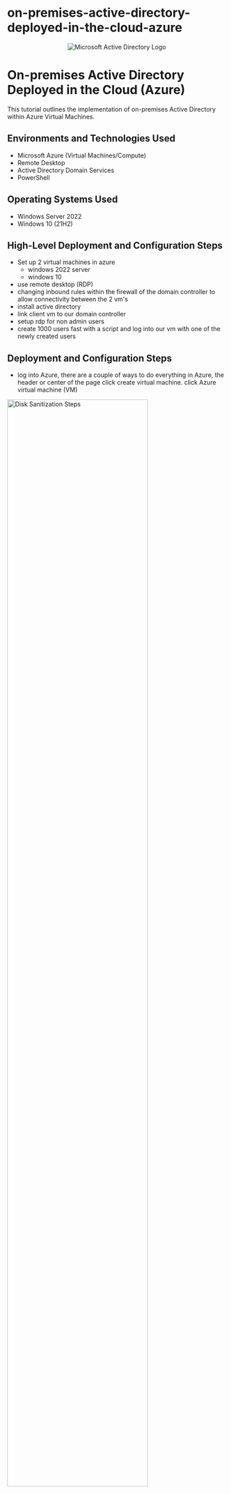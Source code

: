 # on-premises-active-directory-deployed-in-the-cloud-azure
<p align="center">
<img src="https://i.imgur.com/pU5A58S.png" alt="Microsoft Active Directory Logo"/>
</p>

<h1>On-premises Active Directory Deployed in the Cloud (Azure)</h1>
This tutorial outlines the implementation of on-premises Active Directory within Azure Virtual Machines.<br />



<h2>Environments and Technologies Used</h2>

- Microsoft Azure (Virtual Machines/Compute)
- Remote Desktop
- Active Directory Domain Services
- PowerShell

<h2>Operating Systems Used </h2>

- Windows Server 2022
- Windows 10 (21H2)

<h2>High-Level Deployment and Configuration Steps</h2>

- Set up 2 virtual machines in azure
  - windows 2022 server
  - windows 10
- use remote desktop (RDP)
- changing inbound rules within the firewall of the domain controller to allow connectivity between the 2 vm's
- install active directory
- link client vm to our domain controller
- setup rdp for non admin users
- create 1000 users fast with a script and log into our vm with one of the newly created users

<h2>Deployment and Configuration Steps</h2>

- log into Azure, there are a couple of ways to do everything in Azure, the header or center of the page click create virtual machine.
click Azure virtual machine (VM)
<p>
<img src="https://imgur.com/0QMrH4G.png" height="80%" width="80%" alt="Disk Sanitization Steps"/>
</p>
<p>
    
- name your VM anything you want in this case we named it dc-1
- resource group is automatically given a name but you can change it.
- change the region to your own, we used west US 3
- choose the size of the server taking into account what you will be using it for. we chose Standard e2 v3- 2vcpus, 16 gib memory
- create a username and password (just remember your credentials!)
- make sure to check your box (bottom left)
- we can go ahead and skip everything else and click review/create
- if you get the go ahead in the form of "validation passed" click create and were good to go, let it set up your machine.

</p>
<br />

<p>
<img src="https://imgur.com/tbajTdo.png" height="80%" width="80%" alt="Disk Sanitization Steps"/>
</p>
<p>
    
-  Repeat the same process for our 2nd vm but using windows 10 for the operating system.
-  again name it whatever you want in this case we named it client-1
-  set the resource group to the same one created for the first virtual machine.
-  keep the size of the vcpus the same as the first machine
    -  also use the same location in the first one we used west US 3  
-  Change authentication to "Password"
-  here we are changing the dc controller network interface(nic) from dynamic to static (so it doesn't change)
-  go into dc1 on azure, click networking on left, click network interface "dc-1846 (in blue)

<p>
<img src="https://imgur.com/nSpyl3O.png" height="80%" width="80%" alt="Disk Sanitization Steps"/>

</p>
<p>
1

-  click ip configurations 
-  center of page click the box with the info example private ip address, ip version ect.
</p>
<br />

<p>
<img src="https://imgur.com/XyEeLg7.png" height="80%" width="80%" alt="Disk Sanitization Steps"/>
</p>
<p>
1a

-  then click static to actually change it then save.
</p>
<br />

<p>
<img src="https://imgur.com/JWI7oFz.png" height="80%" width="80%" alt="Disk Sanitization Steps"/>
</p>
<p>
2a

-  now we are going to open both dc1 and client1 from azure to check to make sure they have the same v-net
-  log into dc1 from azure and copy the private ip address
-  press the windows button on your keyboard, type remote desktop and open it, log into client1 remotely 
-  once inside client1 ping dc1 private ip address(to see it fail), windows button, type cmd prompt, type "ping -t 10.0.0.5(whatever your ip address is)"
-  log into dc1 remotely by copying the ip address from azure and opening the windows prompt and remote desktop connection
-  were going open up the firewall to allow client 1 to successfully ping
-  press the window button, type wfmsc(windows firewall) or type firewall click windows defender firewall with advanced security
-  click inbound rules
-  sort by protocol, your looking for icmpv4(client 1 previous ping failure)
-  in the name section find "icmp echo request", right click and click enable rule as seen below do it for both rules.
-  now check back on client 1 to see the ping is getting a reply instead of timing out.
-  to stop ping press control c 

</p>
<br />

<p>
<img src="https://imgur.com/FZFUoHj.png" height="80%" width="80%" alt="Disk Sanitization Steps"/>
</p>
<p>
6

-  now were going to install active directory to make dc 1 and actual domain controller
-  using server manager(if not open click start and search server manager)
-  go to add roles and features, click next, next
-  make sure for destination server it has dc 1
-  then check the box that says active directory DOMAIN SERVICES make sure its the right one then click add features, next all the way through to install.

</p>
<br />

<p>
<img src="https://imgur.com/j9jObGh.png" height="80%" width="80%"alt="Disk Sanitization Steps"/>
</p>
<p>
8
</p>
<br />

<p>
<img src="https://imgur.com/wG7vr1U.png" height="80%" width="80%"alt="Disk Sanitization Steps"/>
</p>
<p>
8a

-  at the top right there is an exclamation point, click it and look for the blue writing that says promote this server to a domain controller
</p>
<br />


<p>
<img src="https://imgur.com/gC60m9n.png" height="80%" width="80%" alt="Disk Sanitization Steps"/>
</p>
<p>
9

-  click add a new forest, type in what you want to name your domain ex something.com then next
-  make a password (we are never going to use it but good practice to remember it)
-  then next all through to install 
-  wait for it to install and set up domain, it will automatically restart at end so you will have to sign back in using the proper name because its a domain now
-  something.com\whatever user name you had previously signed in with, make sure the slash is facing the right way.
</p>
<br />

<p>
<img src="https://imgur.com/J90iXvL.png" height="80%" width="80%" alt="Disk Sanitization Steps"/>
</p>
<p>
9a
</p>
<br />

<p>
<img src="https://imgur.com/Y3jl7qO.png" height="80%" width="80%" alt="Disk Sanitization Steps"/>
</p>
<p>
9b
</p>
<br />

<p>
<img src="https://imgur.com/5YAuXDw.png" height="80%" width="80%" alt="Disk Sanitization Steps"/>
</p>
<p>
10

-  so as with most things computer related there are a couple of ways you can open active directory, you can go to tools in the server manager dashboard and click active directory users and computers or click start and search active directory.

</p>
<br />

<p>
<img src="https://imgur.com/X8gLd5C.png" height="80%" width="80%" alt="Disk Sanitization Steps"/>
</p>
<p>
11

-  at the top left you will see the domain name we just created, right click go to new, then organizational unit and create a file name Employees and another file called Admins.

</p>
<br />

<p>
<img src="https://imgur.com/emTzpSA.png" height="80%" width="80%" alt="Disk Sanitization Steps"/>
</p>
<p>
11a
</p>
<br />

<p>
<img src="https://imgur.com/bDGctFR.png" height="80%" width="80%" alt="Disk Sanitization Steps"/>
</p>
<p>
11b
</p>
<br />

<p>
<img src="https://imgur.com/t1ThxiH.png" height="80%" width="80%" alt="Disk Sanitization Steps"/>
</p>
<p>
12

-  go to the new admins folder right click, new user, jane doe, user log in jane_admin, next,set password, for this purpose uncheck "user must change password at next login" normally we leave this alone but this is practice, and an unnecessary step in this case.
-  make sure to remember the name and password!
</p>
<br />

<p>
<img src="https://imgur.com/jSTbWVp.png" height="80%" width="80%" alt="Disk Sanitization Steps"/>
</p>
<p>
13-48
</p>
<br />

<p>
<img src="https://imgur.com/aC7TfJN.png" height="80%" width="80%" alt="Disk Sanitization Steps"/>
</p>
<p>
13-52

-  so now Jane is in the admin folder but not actually and admin, to do that we have to go into the admin folder right click on jane, go to properties, then "member of" tab
-  click add, type domain and the check names button to the right will light up, click that, click domain admins in the multiple names found section, then apply, then ok
</p>
<br />

<p>
<img src="https://imgur.com/k5mMxPa.png" height="80%" width="80%" alt="Disk Sanitization Steps"/>
</p>
<p>
14-35

-  now log out of remote desktop and log back in as something.com\jane_admin
-  when logging back in if that isn't the selcted name in remote desktop click more choices.
-  we are going to be using this name from now on.
</p>
<br />

<p>
<img src="https://imgur.com/6A7b5Al.png" height="80%" width="80%" alt="Disk Sanitization Steps"/>
</p>
<p>
14-45

-  now we need to point client 1 dns to use dc 1 and it's domain name server.
-  to do this we have to copy dc 1 private ip address in the azure portal
-  now we go to client 1 (in azure) click networking on left side, then click next to network interface the blue section that says client-1138(or whatever the number say)
-  then click dns servers (on left side of page), click custom, paste dc 1 private ip address in making sure there are no spaces, click save (top left)
-  once it's done updating we are going to restart client 1 from the azure portal (button on top) this will flush it's exsisting dns settings and make it use what we just entered.
-  when we log back in we have to use the original name and password because it isn't joined to the domain just yet do not use jane_admin.
</p>
<br />


<p>
<img src="https://imgur.com/G0x2Aip.png" height="80%" width="80%" alt="Disk Sanitization Steps"/>
</p>
<p>
17
</p>
<br />

<p>
<img src="https://imgur.com/PXLx9i7.png" height="80%" width="80%" alt="Disk Sanitization Steps"/>
</p>
<p>
17a

-  now that were logged back in under our original name we can do some observations.
-  open the command line by pressing the window button and typing cmd, type whoami, type hostname, type ipconfig/all
-  now we see our new dns server settings making sure they match dc 1 dns we are good to go.

</p>
<br />

<p>
<img src="https://imgur.com/a6fctN3.png" height="80%" width="80%" alt="Disk Sanitization Steps"/>
</p>
<p>
18

-  now we actually point client 1 server to use dc 1, right click the start menu, go to settings or system or system properties as long you find the rename this pc (advanced) button on the right hand side, or advanced system settings or system properties and see rename this computer and click the change button then in computer name/domain changes, click the domain dot and enter your domain in this case it was something.com then ok

</p>
<br />

<p>
<img src="https://imgur.com/fT9kIhy.png" height="80%" width="80%" alt="Disk Sanitization Steps"/>
</p>
<p>
19

-  the promt will pop up with credentials we will use jane_admin credentials if successful a little window will pop up saying welcome to something.com(it could pop up behind one of your current windows so minimize them and you will see it, click ok

-  the computer will ask to restart say ok
</p>
<br />

<p>
<img src="https://imgur.com/UaxFEXo.png" height="80%" width="80%" alt="Disk Sanitization Steps"/>
</p>
<p>
19a

-  copy client 1 ip address
-  log back into client one with "domain name" ours was something.com\jane_admin (make sure the slash is the right way
-  click more choices and choose jane_admin for the username
-  right click start menu, go to system, remote desktop(in blue, right hand side), click select users that can remotely access this pc under the user accounts heading.

</p>
<br />


<p>
<img src="https://imgur.com/tmknL25.png" height="80%" width="80%" alt="Disk Sanitization Steps"/>
</p>
<p>
23

-  click add, type domain users, check names, click ok, ok, now all users can access this pc remotely.
</p>
<br />


<p>
<img src="https://imgur.com/2g2ctNz.png" height="80%" width="80%" alt="Disk Sanitization Steps"/>
</p>
<p>
24

</p>
<br />


<p>
<img src="https://imgur.com/MI38rjG.png" height="80%" width="80%" alt="Disk Sanitization Steps"/>
</p>
<p>
24a

-  log back into dc 1 as jane_admin
-  go to the start menu search and open powershell ice as an ADMINISTRATOR
-  create a new page(top left)

</p>
<br />


<p>
<img src="https://imgur.com/Qq1Djuc.png" height="80%" width="80%" alt="Disk Sanitization Steps"/>
</p>
<p>
28

-  go to the website below and copy the script to paste into powershell
   -  https://github.com/joshmadakor1/AD_PS/blob/master/Generate-Names-Create-Users.ps1 
-  after you paste in powershell scroll down to the bottom of the script look for the path "ou=_EMPLOYEES,$(([ADSI]`"").distinguishedName)" `, Now that "_EMPLOYEES" needs to be spelled the same with the underscore as the file we created in active directory or it will not work you will get an error message, also worth noting if you are running powershell as a non-admin it will not work and the same for running powershell from client 1 it has to be in dc 1.
</p>
<br />


<p>
<img src="https://imgur.com/k20wbsL.png" height="80%" width="80%" alt="Disk Sanitization Steps"/>
</p>
<p>
29

-  observe all the users being created
</p>
<br />

<p>
<img src="https://imgur.com/xe2Tv7A.png" height="80%" width="80%" alt="Disk Sanitization Steps"/>
</p>
<p>
30
</p>
<br />


